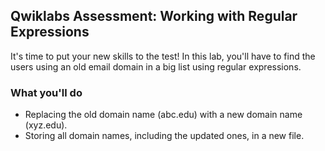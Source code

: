 ## Qwiklabs Assessment: Working with Regular Expressions

It's time to put your new skills to the test! In this lab, you'll have to find the users using an old email domain in a big list using regular expressions.

### What you'll do

* Replacing the old domain name (abc.edu) with a new domain name (xyz.edu).
* Storing all domain names, including the updated ones, in a new file.